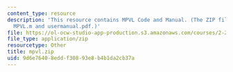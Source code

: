 ```yaml
---
content_type: resource
description: 'This resource contains MPVL Code and Manual. (The ZIP file contains:
  MPVL.m and usermanual.pdf.)'
file: https://ol-ocw-studio-app-production.s3.amazonaws.com/courses/2-23-hydrofoils-and-propellers-spring-2007/9d6e76408eddf30893e8b4b1da2cb37a_mpvl.zip
file_type: application/zip
resourcetype: Other
title: mpvl.zip
uid: 9d6e7640-8edd-f308-93e8-b4b1da2cb37a
---
```

